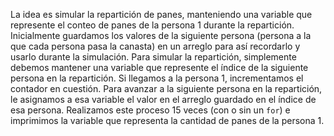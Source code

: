 La idea es simular la repartición de panes, manteniendo una variable que represente el conteo de panes de la persona 1 durante la repartición. Inicialmente guardamos los valores de la siguiente persona (persona a la que cada persona pasa la canasta) en un arreglo para así recordarlo y usarlo durante la simulación. Para simular la repartición, simplemente debemos mantener una variable que represente el índice de la siguiente persona en la repartición. Si llegamos a la persona 1, incrementamos el contador en cuestión. Para avanzar a la siguiente persona en la repartición, le asignamos a esa variable el valor en el arreglo guardado en el índice de esa persona. Realizamos este proceso 15 veces (con o sin un `for`) e imprimimos la variable que representa la cantidad de panes de la persona 1.